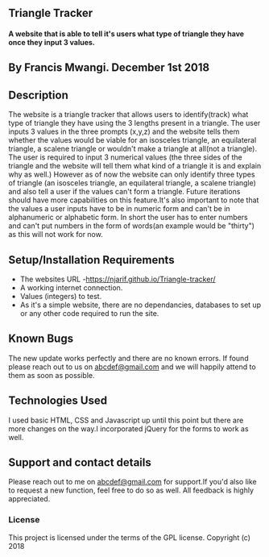 ## Triangle Tracker
#### A website that is able to tell it's users what type of triangle they have once they input 3 values.
## By Francis Mwangi. December 1st 2018
## Description
The website is a triangle tracker that allows users to identify(track) what type of triangle they have using the 3 lengths present in a triangle. The user inputs 3 values in the three prompts (x,y,z) and the website tells them whether the values would be viable for an isosceles triangle, an equilateral triangle, a scalene triangle or wouldn't make a triangle at all(not a triangle). The user is required to input 3 numerical values (the three sides of the triangle and the website will tell them what kind of a triangle it is and explain why as well.) However as of now the website can only identify three types of triangle (an isosceles triangle, an equilateral triangle, a scalene triangle) and also tell a user if the values can't form a triangle. Future iterations should have more capabilities on this feature.It's also important to note that the values a user inputs have to be in numeric form and can't be in alphanumeric or alphabetic form. In short the user has to enter numbers and can't put numbers in the form of words(an example would be "thirty") as this will not work for now.
## Setup/Installation Requirements
* The websites URL -https://njarif.github.io/Triangle-tracker/
* A working internet connection.
* Values (integers) to test.
* As it's a simple website, there are no dependancies, databases to set up or any other code required to run the site.
## Known Bugs
The new update works perfectly and there are no known errors. If found please reach out to us on abcdef@gmail.com and we will happily attend to them as soon as possible.
## Technologies Used
I used basic HTML, CSS and Javascript up until this point but there are more changes on the way.I incorporated jQuery for the forms to work as well.
## Support and contact details
Please reach out to me on abcdef@gmail.com for support.If you'd also like to request a new function, feel free to do so as well. All feedback is highly appreciated.
### License
This project is licensed under the terms of the GPL license. Copyright (c) 2018

